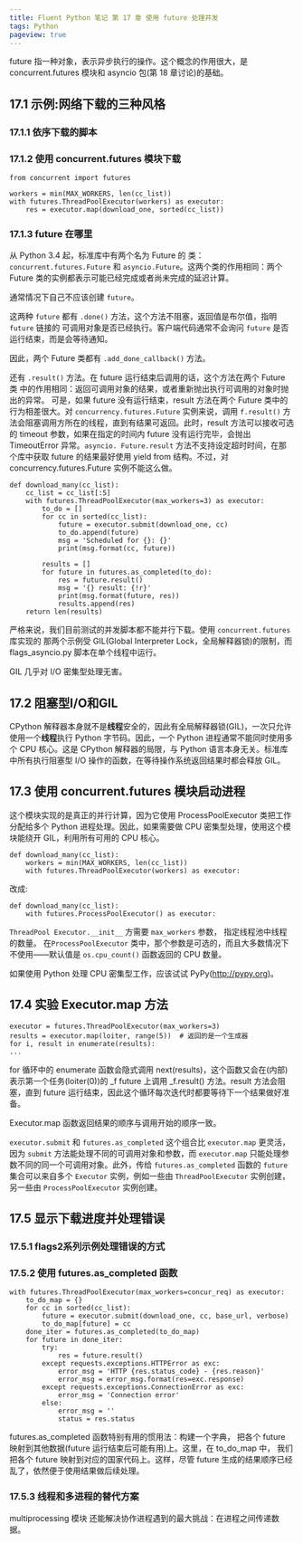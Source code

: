 ```yaml
---
title: Fluent Python 笔记 第 17 章 使用 future 处理并发
tags: Python
pageview: true
---
```

future 指一种对象，表示异步执行的操作。这个概念的作用很大，是 concurrent.futures 模块和 asyncio 包(第 18 章讨论)的基础。

## 17.1 示例:网络下载的三种风格
### 17.1.1 依序下载的脚本
### 17.1.2 使用 concurrent.futures 模块下载
```
from concurrent import futures

workers = min(MAX_WORKERS, len(cc_list))
with futures.ThreadPoolExecutor(workers) as executor:
    res = executor.map(download_one, sorted(cc_list))
```
### 17.1.3 future 在哪里
从 Python 3.4 起，标准库中有两个名为 Future 的 类：`concurrent.futures.Future` 和 `asyncio.Future`。这两个类的作用相同：两个 Future 类的实例都表示可能已经完成或者尚未完成的延迟计算。

通常情况下自己不应该创建 `future`。

这两种 `future` 都有 `.done()` 方法，这个方法不阻塞，返回值是布尔值，指明 `future` 链接的 可调用对象是否已经执行。客户端代码通常不会询问 `future` 是否运行结束，而是会等待通知。

因此，两个 Future 类都有 `.add_done_callback()` 方法。

还有 `.result()` 方法。在 future 运行结束后调用的话，这个方法在两个 Future 类 中的作用相同：返回可调用对象的结果，或者重新抛出执行可调用的对象时抛出的异常。 可是，如果 future 没有运行结束，result 方法在两个 Future 类中的行为相差很大。对 `concurrency.futures.Future` 实例来说，调用 `f.result()` 方法会阻塞调用方所在的线程，直到有结果可返回。此时，result 方法可以接收可选的 timeout 参数，如果在指定的时间内 future 没有运行完毕，会抛出 TimeoutError 异常。`asyncio. Future.result` 方法不支持设定超时时间，在那个库中获取 future 的结果最好使用 yield from 结构。不过，对 concurrency.futures.Future 实例不能这么做。

```
def download_many(cc_list):
    cc_list = cc_list[:5]
    with futures.ThreadPoolExecutor(max_workers=3) as executor:
        to_do = []
        for cc in sorted(cc_list):
            future = executor.submit(download_one, cc)
            to_do.append(future)
            msg = 'Scheduled for {}: {}'
            print(msg.format(cc, future))

        results = []
        for future in futures.as_completed(to_do):
            res = future.result()
            msg = '{} result: {!r}'
            print(msg.format(future, res))
            results.append(res)
    return len(results)
```
严格来说，我们目前测试的并发脚本都不能并行下载。使用 `concurrent.futures` 库实现的 那两个示例受 GIL(Global Interpreter Lock，全局解释器锁)的限制，而 flags_asyncio.py 脚本在单个线程中运行。

GIL 几乎对 I/O 密集型处理无害。

## 17.2 阻塞型I/O和GIL
CPython 解释器本身就不是**线程**安全的，因此有全局解释器锁(GIL)，一次只允许使用一个**线程**执行 Python 字节码。因此，一个 Python 进程通常不能同时使用多个 CPU 核心。这是 CPython 解释器的局限，与 Python 语言本身无关。标准库中所有执行阻塞型 I/O 操作的函数，在等待操作系统返回结果时都会释放 GIL。

## 17.3 使用 concurrent.futures 模块启动进程
这个模块实现的是真正的并行计算，因为它使用 ProcessPoolExecutor 类把工作分配给多个 Python 进程处理。因此，如果需要做 CPU 密集型处理，使用这个模块能绕开 GIL，利用所有可用的 CPU 核心。
```
def download_many(cc_list):
    workers = min(MAX_WORKERS, len(cc_list))
    with futures.ThreadPoolExecutor(workers) as executor:
```
改成:
```
def download_many(cc_list):
    with futures.ProcessPoolExecutor() as executor:
```
`ThreadPool Executor.__init__` 方需要 `max_workers` 参数， 指定线程池中线程的数量。 在`ProcessPoolExecutor` 类中，那个参数是可选的，而且大多数情况下不使用——默认值是 `os.cpu_count()` 函数返回的 CPU 数量。

如果使用 Python 处理 CPU 密集型工作，应该试试 PyPy(http://pypy.org)。

## 17.4 实验 Executor.map 方法
```
executor = futures.ThreadPoolExecutor(max_workers=3)
results = executor.map(loiter, range(5))  # 返回的是一个生成器
for i, result in enumerate(results):
...
```
for 循环中的 enumerate 函数会隐式调用 next(results)，这个函数又会在(内部)表示第一个任务(loiter(0))的 _f future 上调用 _f.result() 方法。result 方法会阻塞，直到 future 运行结束，因此这个循环每次迭代时都要等待下一个结果做好准备。

Executor.map 函数返回结果的顺序与调用开始的顺序一致。

`executor.submit` 和 `futures.as_completed` 这个组合比 `executor.map` 更灵活， 因为 `submit` 方法能处理不同的可调用对象和参数，而 `executor.map` 只能处理参数不同的同一个可调用对象。此外，传给 `futures.as_completed` 函数的 `future` 集合可以来自多个 `Executor` 实例，例如一些由 `ThreadPoolExecutor` 实例创建，另一些由 `ProcessPoolExecutor` 实例创建。

## 17.5 显示下载进度并处理错误

### 17.5.1 flags2系列示例处理错误的方式

### 17.5.2 使用 futures.as_completed 函数
```
with futures.ThreadPoolExecutor(max_workers=concur_req) as executor:
    to_do_map = {}
    for cc in sorted(cc_list):
        future = executor.submit(download_one, cc, base_url, verbose)
        to_do_map[future] = cc
    done_iter = futures.as_completed(to_do_map)
    for future in done_iter:
        try:
            res = future.result()
        except requests.exceptions.HTTPError as exc:
            error_msg = 'HTTP {res.status_code} - {res.reason}'
            error_msg = error_msg.format(res=exc.response)
        except requests.exceptions.ConnectionError as exc:
            error_msg = 'Connection error'
        else:
            error_msg = ''
            status = res.status
```
futures.as_completed 函数特别有用的惯用法：构建一个字典， 把各个 future 映射到其他数据(future 运行结束后可能有用)上。这里，在 to_do_map 中， 我们把各个 future 映射到对应的国家代码上。这样，尽管 future 生成的结果顺序已经乱了，依然便于使用结果做后续处理。

### 17.5.3 线程和多进程的替代方案
multiprocessing 模块 还能解决协作进程遇到的最大挑战：在进程之间传递数据。
